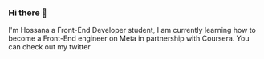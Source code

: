 ### Hi there 👋
I'm Hossana a Front-End Developer student, I am currently learning how to become a Front-End engineer on Meta in partnership with Coursera. You can check out my twitter 
